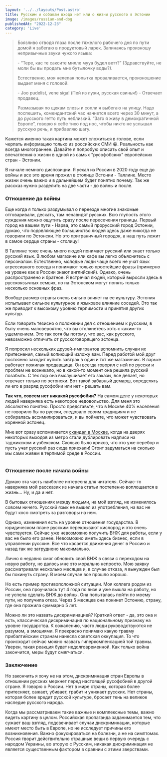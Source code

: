 ```yaml
---
layout: '../../layouts/Post.astro'
title: Русским и собакам входа нет или о жизни русского в Эстонии
image: /images/russian-and-dog
publishedAt: "2022-12-23"
category: 'Live'
---
```


> Боязливо отводя глаза после тяжелого рабочего дня по пути домой я забегаю в продуктовый ларек. Запинаясь произношу непривычные звуки чужого языка: 
>
> \- “Тере, кас те саксите милле мууа будел ветт?” (Здравствуйте, не моли бы вы продать мне бутылочку воды?).
>
> Естественно, моя нелепая попытка проваливается, произношение выдает меня с головой. 
>
> \- Joo pudelist, vene siga! (Пей из лужи, русская свинья!) - Отвечает продавец. 
>
> Размазывая по щекам слезы и сопли я выбегаю на улицу. Надо поспешить, комендантский час начнется всего через 30 минут, а до русского гетто путь неблизкий. 
> “Зато я живу в демократичной Европе”, говорю я себе тихо под нос, чтобы никто не услышал русскую речь, и прибавляю шагу.

Кажется именно такая картина может сложиться в голове, если черпать информацию только из российских СМИ 😀. Реальность как всегда многограннее. Давайте я попробую описать свой опыт и впечатления о жизни в одной из самых "русофобских" европейских стран - Эстонии.

В начале немного диспозиции. Я уехал из России в 2020 году еще до войны и все это время прожил в столице Эстонии - Таллине. Место жизни очень важно и в дальнейшем будет понятно почему. Так же рассказ нужно разделить на две части - до войны и после.

### Отношение до войны

Еще когда я только раздумывал о переезде многие знакомые отговаривали, дескать, там ненавидят русских. Всю глупость этого суждения можно ощутить сразу после пересечения границы. Первый город на вашем пути - Нарва, это самый прорусский город Эстонии, думаю, что подовляющее большинство людей здесь даже никогда не говорили по Эстонски. Но это приграничный городок, а наш путь лежит в самое сердце страны - столицу!

В Таллине тоже очень много людей понимает русский или знает только русский язык. В любом магазине или кафе вы легко объяснитесь с персоналом. Естественно, молодые люди чаще всего не учат язык агрессивного соседа и понимают только простейшие фразы (примерно на уровне как в России знают английский). Однако, очень распространено и братное. Я встречал людей, который выросли здесь в русскоязычных семьях, но на Эстонском могут понять только несколько основных фраз.

Вообще размер страны очень сильно влияет на ее культуру. Эстония испытывает сильное культурное и языковое влияние соседей. Это так же приводит к высокому уровню терпимости и принятия других культур.

Если говорить тезисно о положении дел с отношением к русским, в быту очень маловероятно, что вы столкнетесь хоть с каким-то ущемлением. Это так хотя бы потому, что вас, как русского, невозможно отличить от русскоговорящего эстонца.

Я попросил нескольких друзей-имигрантов вспомнить случаи их притеснения, самый вопиющий изложу вам. Перед работой мой друг постоянно заходит купить завтрак в один и тот же магазинчик. В ларьке работает пожилая продавщица. Он всегда говорил с ней по русски и проблем не возникало, но в какой-то момент она решила русский позабыть. С тех пор она выслушивает его заказы, все делает, но отвечает только по эстонски. Вот такой забавный демарш, определять ли его в разряд русофобии или нет - решать вам.

**Так что, совсем нет никакой русофобии?** На самом деле у некоторых людей наверняка есть некоторое недовольство. Для меня это абсолютно понятно. Просто представьте, что в Москве 40% населения не говорило бы по русски, следовало своим традициям и не собиралась ассимилироваться, и вы поймете, что может чувствовать коренной эстонец.

Мне вот сразу вспоминается <a href="https://novayagazeta.ru/articles/2021/12/16/my-russkii-znaem-dazhe-luchshe" target="_blank">скандал в Москве</a>, когда на дверях некоторых выходов из метро стали дублировать надписи на таджикском и узбекском. Сколько было криков, что это уже перебор и пусть учат русский раз сюда приехали! Стоит задуматься на сколько мы сами живем в терпимой среде в России.

<img src="https://novayagazeta.ru/static/records/fd27c9f812404bbd984b1cc45875239d.webp" alt="">

### Отношение после начала войны

Думаю эта часть наиболее интересна для читателя. Сейчас-то наверняка мой рассказик из начала статьи постепенно воплощается в жизнь… Ну, и да и нет.

В бытовых отношениях между людьми, на мой взгляд, не изменилось совсем ничего. Русский язык не вышел из употребления, на вас не будут косо смотреть за разговоры на нем.

Однако, изменения есть на уровне отношения государства. В юридическом плане русским перекрывают кислород и это очень чувствуется. Сейчас уже невозможно получить ВНЖ для работы, если у вас не было его ранее. Невозможно иметь здесь бизнес, если в управлении русские. Все что касается движения денег в Россию и назад так же затруднено максимально.

Лично я недавно смог обновить свой ВНЖ в связи с переходом на новую работу, но далось мне это морально непросто. Мою заявку рассматривали несколько месяцев и, в случае отказа, я вынужден был бы покинуть страну. В моем случае все прошло хорошо.

Но есть пример противоположной ситуации. Моя коллега родом из России, она проучилась тут 4 года по визе и уже вышла на работу, но не успела сделать ВНЖ до войны. Она попыталась пойти по моему пути, но получила отказ. Через 5 месяцев она покинет Эстонию, страну, где она прожила суммарно 5 лет.

Можно ли это назвать дискриминацией? Краткий ответ - да, это она и есть, классическая дискриминация по национальному признаку на уровне государства. К сожалению, часто люди руководствуются не разумом, а эмоциями. Я прекрасно понимаю какую травму прибалтийским странам нанесла советская оккупация. То что происходит сейчас можно назвать гиперкомпенсацией той травмы. Уверен, такая реакция будет недолговременной. Как только война закончится, меры будут смягчаться.

### Заключение

Но закончить я хочу не на этом, дискриминация стран Европы в отношении русских меркнет перед настоящей русофобией в другой стране. Я говорю о России. Нет в мире страны, которая более притесняет, сажает, убивает, грабит и унижает русских. Нет страны, которая более вредит русской культуре, бросает тень на великое наследие русского народа.

Когда мы рассматриваем такие важные и комплексные темы, важно видеть картину в целом. Российская пропаганда заданимается тем, что сужает ваш взгляд, подсвечивает случаи дискриминации, которые имеют место быть в Европе, но не исследует причины его возникновения. Важно фокусироваться на болезни, а не на симптомах. Россия творит действительно страшные вещи в первую очередь с народом Украины, во вторую с Русским, никакая дискриминация не является существенным фактором в сравнии с этими зверствами.